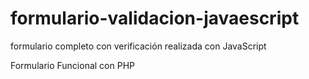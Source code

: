# formulario-validacion-javaescript
formulario completo con verificación realizada con JavaScript 

Formulario Funcional con PHP
